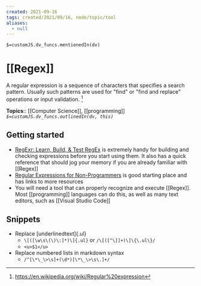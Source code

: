 ```yaml
---
created: 2021-09-16
tags: created/2021/09/16, node/topic/tool
aliases:
  - null
---
```


`$=customJS.dv_funcs.mentionedIn(dv)`
# [[Regex]] 

A regular expression is a sequence of characters that specifies a search pattern. Usually such patterns are used for "find" or "find and replace" operations or input validation.   [^1]

**Topics**:: [[Computer Science]], [[programming]]
*`$=customJS.dv_funcs.outlinedIn(dv, this)`*

[^1]: https://en.wikipedia.org/wiki/Regular%20expression

## Getting started

- [RegExr: Learn, Build, & Test RegEx](https://regexr.com/) is extremely handy for building and checking expressions before you start using them. It also has a quick reference that should jog your memory if you are already familiar with [[Regex]]
- [Regular Expressions for Non-Programmers](https://medium.com/geekculture/regular-expressions-for-non-programmers-ed2047d2181f) is good starting place and has links to more resources
- You will need a tool that can properly recognize and execute [[Regex]]. Most [[programming]] languages can do this, as well as many text editors, such as [[Visual Studio Code]]

## Snippets

- Replace [underlinedtext]{.ul}
	- `\[([\w\s\(\)\:]*)\]{.ul}` or `/\[([^\]]+)\]\{\.ul\}/`
	- `<u>$1</u>`
- Replace numbered lists in markdown syntax
	- `/^[\*\_\>\s]+(\d*)[\*\_\>\s\.]+/`
